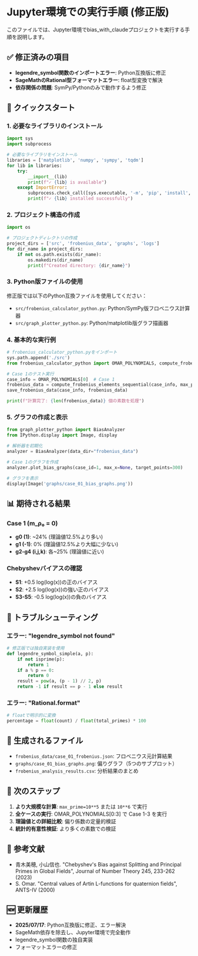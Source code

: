 # Jupyter環境での実行手順 (修正版)

このファイルでは、Jupyter環境でbias_with_claudeプロジェクトを実行する手順を説明します。

## ✅ 修正済みの項目

- **legendre_symbol関数のインポートエラー**: Python互換版に修正
- **SageMathのRational型フォーマットエラー**: float型変換で解決
- **依存関係の問題**: SymPy/Pythonのみで動作するよう修正

## 🚀 クイックスタート

### 1. 必要なライブラリのインストール

```python
import sys
import subprocess

# 必要なライブラリをインストール
libraries = ['matplotlib', 'numpy', 'sympy', 'tqdm']
for lib in libraries:
    try:
        __import__(lib)
        print(f"✓ {lib} is available")
    except ImportError:
        subprocess.check_call([sys.executable, '-m', 'pip', 'install', lib])
        print(f"✓ {lib} installed successfully")
```

### 2. プロジェクト構造の作成

```python
import os

# プロジェクトディレクトリの作成
project_dirs = ['src', 'frobenius_data', 'graphs', 'logs']
for dir_name in project_dirs:
    if not os.path.exists(dir_name):
        os.makedirs(dir_name)
        print(f"Created directory: {dir_name}")
```

### 3. Python版ファイルの使用

修正版では以下のPython互換ファイルを使用してください：

- `src/frobenius_calculator_python.py`: Python/SymPy版フロベニウス計算器
- `src/graph_plotter_python.py`: Python/matplotlib版グラフ描画器

### 4. 基本的な実行例

```python
# frobenius_calculator_python.pyをインポート
sys.path.append('./src')
from frobenius_calculator_python import OMAR_POLYNOMIALS, compute_frobenius_elements_sequential, save_frobenius_data

# Case 1のテスト実行
case_info = OMAR_POLYNOMIALS[0]  # Case 1
frobenius_data = compute_frobenius_elements_sequential(case_info, max_prime=10**4)
save_frobenius_data(case_info, frobenius_data)

print(f"計算完了: {len(frobenius_data)} 個の素数を処理")
```

### 5. グラフの作成と表示

```python
from graph_plotter_python import BiasAnalyzer
from IPython.display import Image, display

# 解析器を初期化
analyzer = BiasAnalyzer(data_dir="frobenius_data")

# Case 1のグラフを作成
analyzer.plot_bias_graphs(case_id=1, max_x=None, target_points=300)

# グラフを表示
display(Image('graphs/case_01_bias_graphs.png'))
```

## 📊 期待される結果

### Case 1 (m_ρ₀ = 0)
- **g0 (1)**: ~24% (理論値12.5%より多い)
- **g1 (-1)**: 0% (理論値12.5%より大幅に少ない)
- **g2-g4 (i,j,k)**: 各~25% (理論値に近い)

### Chebyshevバイアスの確認
- **S1**: +0.5 log(log(x))の正のバイアス
- **S2**: +2.5 log(log(x))の強い正のバイアス  
- **S3-S5**: -0.5 log(log(x))の負のバイアス

## 🔧 トラブルシューティング

### エラー: "legendre_symbol not found"
```python
# 修正版では独自実装を使用
def legendre_symbol_simple(a, p):
    if not isprime(p):
        return 1
    if a % p == 0:
        return 0
    result = pow(a, (p - 1) // 2, p)
    return -1 if result == p - 1 else result
```

### エラー: "Rational.__format__"
```python
# floatで明示的に変換
percentage = float(count) / float(total_primes) * 100
```

## 📁 生成されるファイル

- `frobenius_data/case_01_frobenius.json`: フロベニウス元計算結果
- `graphs/case_01_bias_graphs.png`: 偏りグラフ（5つのサブプロット）
- `frobenius_analysis_results.csv`: 分析結果のまとめ

## 🎯 次のステップ

1. **より大規模な計算**: `max_prime=10**5` または `10**6` で実行
2. **全ケースの実行**: OMAR_POLYNOMIALS[0:3] で Case 1-3 を実行
3. **理論値との詳細比較**: 偏り係数の定量的検証
4. **統計的有意性検証**: より多くの素数での検証

## 📖 参考文献

- 青木美穂, 小山信也. "Chebyshev's Bias against Splitting and Principal Primes in Global Fields", Journal of Number Theory 245, 233-262 (2023)
- S. Omar. "Central values of Artin L-functions for quaternion fields", ANTS-IV (2000)

## 🆕 更新履歴

- **2025/07/17**: Python互換版に修正、エラー解決
- SageMath依存を除去し、Jupyter環境で完全動作
- legendre_symbol関数の独自実装
- フォーマットエラーの修正
